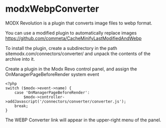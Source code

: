 # modxWebpConverter

MODX Revolution is a plugin that converts image files to webp format.

You can use a modified plugin to automatically replace images https://github.com/commeta/CacheMinifyLastModifiedAndWebp

To install the plugin, create a subdirectory in the path sitemodx.com/connectors/converter/ and unpack the contents of the archive into it.

Create a plugin in the Modx Revo control panel, and assign the OnManagerPageBeforeRender system event

```
<?php
switch ($modx->event->name) {
    case 'OnManagerPageBeforeRender':
        $modx->controller->addJavascript('/connectors/converter/converter.js');
    break;
}
```

The WEBP Converter link will appear in the upper-right menu of the panel.
